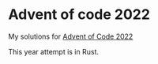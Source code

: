 # Advent of code 2022

My solutions for [Advent of Code 2022](https://adventofcode.com/2022)

This year attempt is in Rust.
